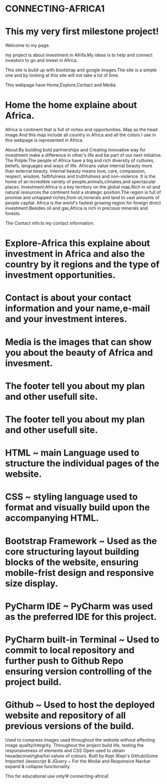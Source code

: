 
# CONNECTING-AFRICA1

# This  my very first milestone project!

Welcome to my page.

my project is about investment in Afrifa.My ideas is to help and connect investors to go and invest in Africa.

This site is build up with bootstrap and google images.The site is a simple one and by looking at this site will not take a lot of time.

This webpage have Home,Explore,Contact and Media 

# Home the home explaine about Africa.
Africa is continent that is full of riches and opportunities.
Map as the head image.And this map include all country in Africa and all the colors I use in this webpage is represented in Africa.

About:By building bold partnerships and Creating innovative way for investment make a difference in other's life and be part of our next initiative.
The Polple:The people of Africa have a big and rich diversity of cultures, beliefs, languages and ways of life.
Africans value internal beauty more than external beauty. Internal beauty means love, care, compassion, respect, wisdom, faithfulness and truthfulness and non-violence.
It is the home of an incredible variety of people,animals,climates,and spectacular places.
Investment:Africa is a key territory on the global map.Rich in oil and natural resources the continent hold a strategic position.The region is full of promise and untapped riches,from oil,minerals and land to vast amounts of people capital.
Africa is the world's fastest growing region for foreign direct investment.Besides oil and gas,Africa is rich in precious minerals and forests.

The Contact info:Is my contact information.

# Explore-Africa this explaine about investment in Africa and also the country by it regions and the type of investment opportunities.


# Contact is about your contact information and your name,e-mail and your investment interes.


# Media is the images that can show you about the beauty of Africa and invesment.

# The footer tell you about my plan and other usefull site.

# The footer tell you about my plan and other usefull site.

# HTML ~ main Language used to structure the individual pages of the website.

# CSS ~ styling language used to format and visually build upon the accompanying HTML.

# Bootstrap Framework ~ Used as the core structuring layout building blocks of the website, ensuring mobile-frist design and responsive size display.
# PyCharm IDE ~ PyCharm was used as the preferred IDE for this project.


# PyCharm built-in Terminal ~ Used to commit to local repository and further push to Github Repo ensuring version controlling of the project build.

# Github ~ Used to host the deployed website and repository of all previous versions of the build.

Used to compress images used throughout the website without affecting image quality/integrity.
Throughout the project build life, testing the responsiveness of elements and CSS Open used to obtain hexadecimal/rgba/hsl values of colours. 
Built by Kepi (Kepi's Github)Some Imported Javascript & JQuery ~ For the Modal and Responsive Navbar expand & collapse functionality.

This for educational use only!# connecting-africa1

